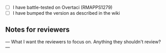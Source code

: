 - [ ] I have battle-tested on Overtaci (RMAPPS1279)
- [ ] I have bumped the version as described in the wiki

## Notes for reviewers
–– What I want the reviewers to focus on. Anything they shouldn't review? ––

